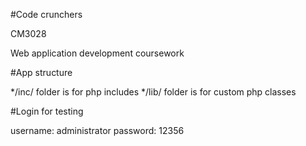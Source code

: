 #Code crunchers

CM3028


Web application development coursework

#App structure

 */inc/ folder is for php includes
 */lib/ folder is for custom php classes 

#Login for testing

username: administrator
password: 12356
